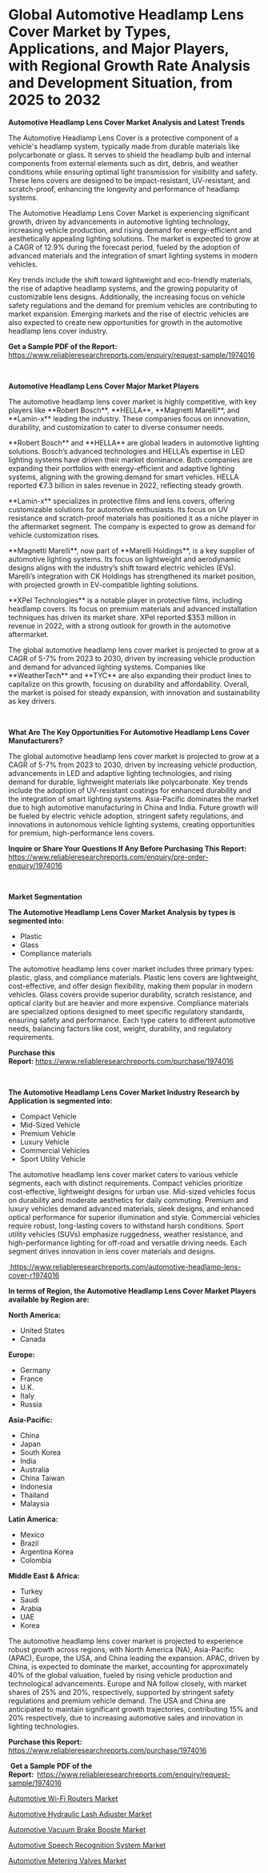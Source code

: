 <p><h1>Global Automotive Headlamp Lens Cover Market by Types, Applications, and Major Players, with Regional Growth Rate Analysis and Development Situation, from 2025 to 2032</h1></p><p><strong>Automotive Headlamp Lens Cover Market Analysis and Latest Trends</strong></p>
<p><p>The Automotive Headlamp Lens Cover is a protective component of a vehicle's headlamp system, typically made from durable materials like polycarbonate or glass. It serves to shield the headlamp bulb and internal components from external elements such as dirt, debris, and weather conditions while ensuring optimal light transmission for visibility and safety. These lens covers are designed to be impact-resistant, UV-resistant, and scratch-proof, enhancing the longevity and performance of headlamp systems.</p><p>The Automotive Headlamp Lens Cover Market is experiencing significant growth, driven by advancements in automotive lighting technology, increasing vehicle production, and rising demand for energy-efficient and aesthetically appealing lighting solutions. The market is expected to grow at a CAGR of 12.9% during the forecast period, fueled by the adoption of advanced materials and the integration of smart lighting systems in modern vehicles.</p><p>Key trends include the shift toward lightweight and eco-friendly materials, the rise of adaptive headlamp systems, and the growing popularity of customizable lens designs. Additionally, the increasing focus on vehicle safety regulations and the demand for premium vehicles are contributing to market expansion. Emerging markets and the rise of electric vehicles are also expected to create new opportunities for growth in the automotive headlamp lens cover industry.</p></p>
<p><strong>Get a Sample PDF of the Report:&nbsp;</strong> <a href="https://www.reliableresearchreports.com/enquiry/request-sample/1974016?utm_campaign=10&utm_medium=2&utm_source=Github&utm_content=ia&utm_term=24012025&utm_id=automotive-headlamp-lens-cover">https://www.reliableresearchreports.com/enquiry/request-sample/1974016</a></p>
<p>&nbsp;</p>
<p><strong>Automotive Headlamp Lens Cover Major Market Players</strong></p>
<p><p>The automotive headlamp lens cover market is highly competitive, with key players like **Robert Bosch**, **HELLA**, **Magnetti Marelli**, and **Lamin-x** leading the industry. These companies focus on innovation, durability, and customization to cater to diverse consumer needs.</p><p>**Robert Bosch** and **HELLA** are global leaders in automotive lighting solutions. Bosch’s advanced technologies and HELLA’s expertise in LED lighting systems have driven their market dominance. Both companies are expanding their portfolios with energy-efficient and adaptive lighting systems, aligning with the growing demand for smart vehicles. HELLA reported €7.3 billion in sales revenue in 2022, reflecting steady growth.</p><p>**Lamin-x** specializes in protective films and lens covers, offering customizable solutions for automotive enthusiasts. Its focus on UV resistance and scratch-proof materials has positioned it as a niche player in the aftermarket segment. The company is expected to grow as demand for vehicle customization rises.</p><p>**Magnetti Marelli**, now part of **Marelli Holdings**, is a key supplier of automotive lighting systems. Its focus on lightweight and aerodynamic designs aligns with the industry’s shift toward electric vehicles (EVs). Marelli’s integration with CK Holdings has strengthened its market position, with projected growth in EV-compatible lighting solutions.</p><p>**XPel Technologies** is a notable player in protective films, including headlamp covers. Its focus on premium materials and advanced installation techniques has driven its market share. XPel reported $353 million in revenue in 2022, with a strong outlook for growth in the automotive aftermarket.</p><p>The global automotive headlamp lens cover market is projected to grow at a CAGR of 5-7% from 2023 to 2030, driven by increasing vehicle production and demand for advanced lighting systems. Companies like **WeatherTech** and **TYC** are also expanding their product lines to capitalize on this growth, focusing on durability and affordability. Overall, the market is poised for steady expansion, with innovation and sustainability as key drivers.</p></p>
<p>&nbsp;</p>
<p><strong>What Are The Key Opportunities For Automotive Headlamp Lens Cover Manufacturers?</strong></p>
<p><p>The global automotive headlamp lens cover market is projected to grow at a CAGR of 5-7% from 2023 to 2030, driven by increasing vehicle production, advancements in LED and adaptive lighting technologies, and rising demand for durable, lightweight materials like polycarbonate. Key trends include the adoption of UV-resistant coatings for enhanced durability and the integration of smart lighting systems. Asia-Pacific dominates the market due to high automotive manufacturing in China and India. Future growth will be fueled by electric vehicle adoption, stringent safety regulations, and innovations in autonomous vehicle lighting systems, creating opportunities for premium, high-performance lens covers.</p></p>
<p><strong>Inquire or Share Your Questions If Any Before Purchasing This Report:</strong> <a href="https://www.reliableresearchreports.com/enquiry/pre-order-enquiry/1974016?utm_campaign=10&utm_medium=2&utm_source=Github&utm_content=ia&utm_term=24012025&utm_id=automotive-headlamp-lens-cover">https://www.reliableresearchreports.com/enquiry/pre-order-enquiry/1974016</a></p>
<p>&nbsp;</p>
<p><strong>Market Segmentation</strong></p>
<p><strong>The Automotive Headlamp Lens Cover Market Analysis by types is segmented into:</strong></p>
<p><ul><li>Plastic</li><li>Glass</li><li>Compliance materials</li></ul></p>
<p><p>The automotive headlamp lens cover market includes three primary types: plastic, glass, and compliance materials. Plastic lens covers are lightweight, cost-effective, and offer design flexibility, making them popular in modern vehicles. Glass covers provide superior durability, scratch resistance, and optical clarity but are heavier and more expensive. Compliance materials are specialized options designed to meet specific regulatory standards, ensuring safety and performance. Each type caters to different automotive needs, balancing factors like cost, weight, durability, and regulatory requirements.</p></p>
<p><strong>Purchase this Report:&nbsp;</strong><a href="https://www.reliableresearchreports.com/purchase/1974016?utm_campaign=10&utm_medium=2&utm_source=Github&utm_content=ia&utm_term=24012025&utm_id=automotive-headlamp-lens-cover">https://www.reliableresearchreports.com/purchase/1974016</a></p>
<p>&nbsp;</p>
<p><strong>The Automotive Headlamp Lens Cover Market Industry Research by Application is segmented into:</strong></p>
<p><ul><li>Compact Vehicle</li><li>Mid-Sized Vehicle</li><li>Premium Vehicle</li><li>Luxury Vehicle</li><li>Commercial Vehicles</li><li>Sport Utility Vehicle</li></ul></p>
<p><p>The automotive headlamp lens cover market caters to various vehicle segments, each with distinct requirements. Compact vehicles prioritize cost-effective, lightweight designs for urban use. Mid-sized vehicles focus on durability and moderate aesthetics for daily commuting. Premium and luxury vehicles demand advanced materials, sleek designs, and enhanced optical performance for superior illumination and style. Commercial vehicles require robust, long-lasting covers to withstand harsh conditions. Sport utility vehicles (SUVs) emphasize ruggedness, weather resistance, and high-performance lighting for off-road and versatile driving needs. Each segment drives innovation in lens cover materials and designs.</p></p>
<p><a href="https://www.reliableresearchreports.com/automotive-headlamp-lens-cover-r1974016?utm_campaign=10&utm_medium=2&utm_source=Github&utm_content=ia&utm_term=24012025&utm_id=automotive-headlamp-lens-cover">&nbsp;https://www.reliableresearchreports.com/automotive-headlamp-lens-cover-r1974016</a></p>
<p><strong>In terms of Region, the Automotive Headlamp Lens Cover Market Players available by Region are:</strong></p>
<p>
    <p> <strong> North America: </strong>
        <ul>
            <li>United States</li>
            <li>Canada</li>
        </ul>
        </p> 
    <p> <strong> Europe: </strong>
        <ul>
            <li>Germany</li>
            <li>France</li>
            <li>U.K.</li>
            <li>Italy</li>
            <li>Russia</li>
        </ul>
        </p> 
    <p> <strong> Asia-Pacific: </strong>
        <ul>
            <li>China</li>
            <li>Japan</li>
            <li>South Korea</li>
            <li>India</li>
            <li>Australia</li>
            <li>China Taiwan</li>
            <li>Indonesia</li>
            <li>Thailand</li>
            <li>Malaysia</li>
        </ul>
        </p> 
    <p> <strong> Latin America: </strong>
        <ul>
            <li>Mexico</li>
            <li>Brazil</li>
            <li>Argentina Korea</li>
            <li>Colombia</li>
        </ul>
        </p> 
    <p> <strong> Middle East & Africa: </strong>
        <ul>
            <li>Turkey</li>
            <li>Saudi</li>
            <li>Arabia</li>
            <li>UAE</li>
            <li>Korea</li>
        </ul>
    </p>
    </p>
<p><p>The automotive headlamp lens cover market is projected to experience robust growth across regions, with North America (NA), Asia-Pacific (APAC), Europe, the USA, and China leading the expansion. APAC, driven by China, is expected to dominate the market, accounting for approximately 40% of the global valuation, fueled by rising vehicle production and technological advancements. Europe and NA follow closely, with market shares of 25% and 20%, respectively, supported by stringent safety regulations and premium vehicle demand. The USA and China are anticipated to maintain significant growth trajectories, contributing 15% and 20% respectively, due to increasing automotive sales and innovation in lighting technologies.</p></p>
<p><strong>Purchase this Report: </strong><a href="https://www.reliableresearchreports.com/purchase/1974016?utm_campaign=10&utm_medium=2&utm_source=Github&utm_content=ia&utm_term=24012025&utm_id=automotive-headlamp-lens-cover">https://www.reliableresearchreports.com/purchase/1974016</a></p>
<p>&nbsp;<strong>Get a Sample PDF of the Report:&nbsp;&nbsp;</strong><a href="https://www.reliableresearchreports.com/enquiry/request-sample/1974016?utm_campaign=10&utm_medium=2&utm_source=Github&utm_content=ia&utm_term=24012025&utm_id=automotive-headlamp-lens-cover">https://www.reliableresearchreports.com/enquiry/request-sample/1974016</a></p>
<p><strong></strong></p>
<p><p><a href="https://github.com/JubayerMia832/Market-Research-Report-List-1/blob/main/automotive-wi-fi-routers-market.md?utm_campaign=10&utm_medium=2&utm_source=Github&utm_content=ia&utm_term=24012025&utm_id=automotive-headlamp-lens-cover">Automotive Wi-Fi Routers Market</a></p><p><a href="https://github.com/leopardmicheal7019/Market-Research-Report-List-1/blob/main/automotive-hydraulic-lash-adjuster-market.md?utm_campaign=10&utm_medium=2&utm_source=Github&utm_content=ia&utm_term=24012025&utm_id=automotive-headlamp-lens-cover">Automotive Hydraulic Lash Adjuster Market</a></p><p><a href="https://github.com/millionkaryn68/Market-Research-Report-List-1/blob/main/automotive-vacuum-brake-booste-market.md?utm_campaign=10&utm_medium=2&utm_source=Github&utm_content=ia&utm_term=24012025&utm_id=automotive-headlamp-lens-cover">Automotive Vacuum Brake Booste Market</a></p><p><a href="https://github.com/domoniqueluoma76/Market-Research-Report-List-1/blob/main/automotive-speech-recognition-system-market.md?utm_campaign=10&utm_medium=2&utm_source=Github&utm_content=ia&utm_term=24012025&utm_id=automotive-headlamp-lens-cover">Automotive Speech Recognition System Market</a></p><p><a href="https://github.com/ygfu6u/Market-Research-Report-List-1/blob/main/automotive-metering-valves-market.md?utm_campaign=10&utm_medium=2&utm_source=Github&utm_content=ia&utm_term=24012025&utm_id=automotive-headlamp-lens-cover">Automotive Metering Valves Market</a></p></p>
